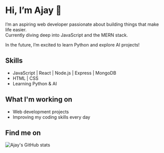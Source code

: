 # Hi, I’m Ajay 👋

I’m an aspiring web developer passionate about building things that make life easier.  
Currently diving deep into JavaScript and the MERN stack.  

In the future, I’m excited to learn Python and explore AI projects!

## Skills  
- JavaScript | React | Node.js | Express | MongoDB  
- HTML | CSS  
- Learning Python & AI

## What I'm working on  
- Web development projects  
- Improving my coding skills every day

## Find me on  


![Ajay's GitHub stats](https://github-readme-stats.vercel.app/api?username=Meesaajay&show_icons=true&theme=radical)
